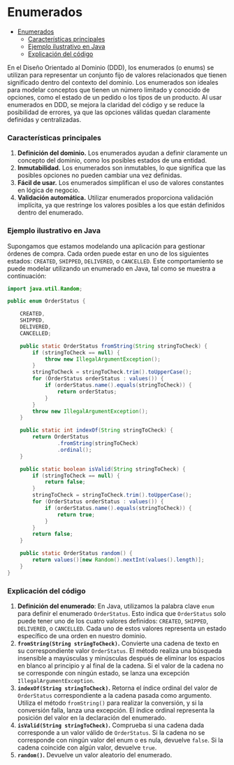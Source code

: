 # Enumerados

- [Enumerados](#enumerados)
    - [Características principales](#características-principales)
    - [Ejemplo ilustrativo en Java](#ejemplo-ilustrativo-en-java)
    - [Explicación del código](#explicación-del-código)


En el Diseño Orientado al Dominio (DDD), los enumerados (o enums) se utilizan para representar un conjunto fijo de valores relacionados que tienen significado dentro del contexto del dominio. Los enumerados son ideales para modelar conceptos que tienen un número limitado y conocido de opciones, como el estado de un pedido o los tipos de un producto. Al usar enumerados en DDD, se mejora la claridad del código y se reduce la posibilidad de errores, ya que las opciones válidas quedan claramente definidas y centralizadas.

### Características principales

1. **Definición del dominio.** Los enumerados ayudan a definir claramente un concepto del dominio, como los posibles estados de una entidad.
2. **Inmutabilidad.** Los enumerados son inmutables, lo que significa que las posibles opciones no pueden cambiar una vez definidas.
3. **Fácil de usar.** Los enumerados simplifican el uso de valores constantes en lógica de negocio.
4. **Validación automática.** Utilizar enumerados proporciona validación implícita, ya que restringe los valores posibles a los que están definidos dentro del enumerado.

### Ejemplo ilustrativo en Java

Supongamos que estamos modelando una aplicación para gestionar órdenes de compra. Cada orden puede estar en uno de los siguientes estados: `CREATED`, `SHIPPED`, `DELIVERED`, o `CANCELLED`. Este comportamiento se puede modelar utilizando un enumerado en Java, tal como se muestra a continuación:

```java
import java.util.Random;

public enum OrderStatus {

    CREATED,
    SHIPPED,
    DELIVERED,
    CANCELLED;

    public static OrderStatus fromString(String stringToCheck) {
        if (stringToCheck == null) {
            throw new IllegalArgumentException();
        }
        stringToCheck = stringToCheck.trim().toUpperCase();
        for (OrderStatus orderStatus : values()) {
            if (orderStatus.name().equals(stringToCheck)) {
                return orderStatus;
            }
        }
        throw new IllegalArgumentException();
    }

    public static int indexOf(String stringToCheck) {
        return OrderStatus
                .fromString(stringToCheck)
                .ordinal();
    }

    public static boolean isValid(String stringToCheck) {
        if (stringToCheck == null) {
            return false;
        }
        stringToCheck = stringToCheck.trim().toUpperCase();
        for (OrderStatus orderStatus : values()) {
            if (orderStatus.name().equals(stringToCheck)) {
                return true;
            }
        }
        return false;
    }

    public static OrderStatus random() {
        return values()[new Random().nextInt(values().length)];
    }
}
```

### Explicación del código

1. **Definición del enumerado**: En Java, utilizamos la palabra clave `enum` para definir el enumerado `OrderStatus`. Esto indica que `OrderStatus` solo puede tener uno de los cuatro valores definidos: `CREATED`, `SHIPPED`, `DELIVERED`, o `CANCELLED`. Cada uno de estos valores representa un estado específico de una orden en nuestro dominio.
2. **`fromString(String stringToCheck)`.** Convierte una cadena de texto en su correspondiente valor `OrderStatus`. El método realiza una búsqueda insensible a mayúsculas y minúsculas después de eliminar los espacios en blanco al principio y al final de la cadena. Si el valor de la cadena no se corresponde con ningún estado, se lanza una excepción `IllegalArgumentException`.
3. **`indexOf(String stringToCheck)`.** Retorna el índice ordinal del valor de `OrderStatus` correspondiente a la cadena pasada como argumento. Utiliza el método `fromString()` para realizar la conversión, y si la conversión falla, lanza una excepción. El índice ordinal representa la posición del valor en la declaración del enumerado.
4. **`isValid(String stringToCheck)`.** Comprueba si una cadena dada corresponde a un valor válido de `OrderStatus`. Si la cadena no se corresponde con ningún valor del enum o es nula, devuelve `false`. Si la cadena coincide con algún valor, devuelve `true`.
5. **`random()`.** Devuelve un valor aleatorio del enumerado.